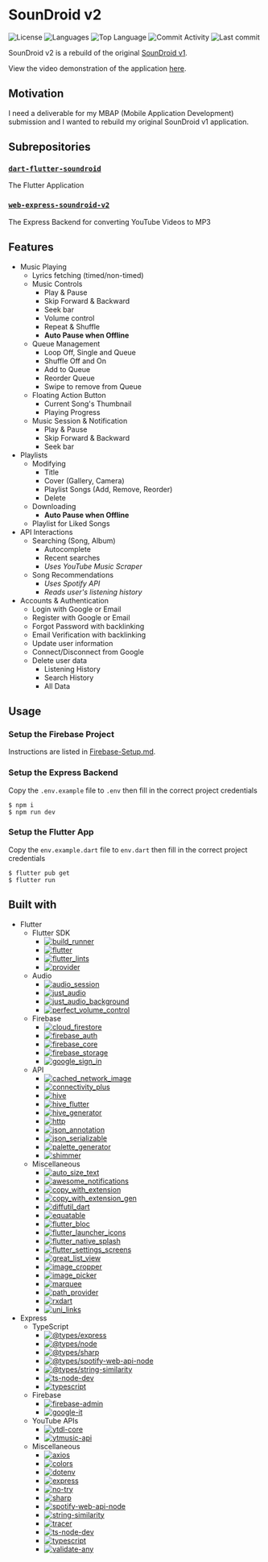 # SounDroid v2

![License](https://img.shields.io/github/license/zS1L3NT/soundroid-v2?style=for-the-badge) ![Languages](https://img.shields.io/github/languages/count/zS1L3NT/soundroid-v2?style=for-the-badge) ![Top Language](https://img.shields.io/github/languages/top/zS1L3NT/soundroid-v2?style=for-the-badge) ![Commit Activity](https://img.shields.io/github/commit-activity/y/zS1L3NT/soundroid-v2?style=for-the-badge) ![Last commit](https://img.shields.io/github/last-commit/zS1L3NT/soundroid-v2?style=for-the-badge)

SounDroid v2 is a rebuild of the original [SounDroid v1](https://github.com/zS1L3NT/soundroid-v1).

View the video demonstration of the application [here](https://youtu.be/74Z8wLyDtRU).

## Motivation

I need a deliverable for my MBAP (Mobile Application Development) submission and I wanted to rebuild my original SounDroid v1 application.

## Subrepositories

### [`dart-flutter-soundroid`](dart-flutter-soundroid)

The Flutter Application

### [`web-express-soundroid-v2`](web-express-soundroid-v2)

The Express Backend for converting YouTube Videos to MP3

## Features

-   Music Playing
    -   Lyrics fetching (timed/non-timed)
    -   Music Controls
        -   Play & Pause
        -   Skip Forward & Backward
        -   Seek bar
        -   Volume control
        -   Repeat & Shuffle
        -   **Auto Pause when Offline**
    -   Queue Management
        -   Loop Off, Single and Queue
        -   Shuffle Off and On
        -   Add to Queue
        -   Reorder Queue
        -   Swipe to remove from Queue
    -   Floating Action Button
        -   Current Song's Thumbnail
        -   Playing Progress
    -   Music Session & Notification
        -   Play & Pause
        -   Skip Forward & Backward
        -   Seek bar
-   Playlists
    -   Modifying
        -   Title
        -   Cover (Gallery, Camera)
        -   Playlist Songs (Add, Remove, Reorder)
        -   Delete
    -   Downloading
        -   **Auto Pause when Offline**
    -   Playlist for Liked Songs
-   API Interactions
    -   Searching (Song, Album)
        -   Autocomplete
        -   Recent searches
        -   _Uses YouTube Music Scraper_
    -   Song Recommendations
        -   _Uses Spotify API_
        -   _Reads user's listening history_
-   Accounts & Authentication
    -   Login with Google or Email
    -   Register with Google or Email
    -   Forgot Password with backlinking
    -   Email Verification with backlinking
    -   Update user information
    -   Connect/Disconnect from Google
    -   Delete user data
        -   Listening History
        -   Search History
        -   All Data

## Usage

### Setup the Firebase Project

Instructions are listed in [Firebase-Setup.md](Firebase-Setup.md).

### Setup the Express Backend

Copy the `.env.example` file to `.env` then fill in the correct project credentials

```
$ npm i
$ npm run dev
```

### Setup the Flutter App

Copy the `env.example.dart` file to `env.dart` then fill in the correct project credentials

```
$ flutter pub get
$ flutter run
```

## Built with

-   Flutter
    -   Flutter SDK
        -   [![build_runner](https://img.shields.io/badge/build__runner-%5E2.1.11-blue?style=flat-square)](https://pub.dev/packages/build_runner/versions/2.1.11)
        -   [![flutter](https://img.shields.io/badge/flutter-sdk-blue?style=flat-square)](https://flutter.dev/)
        -   [![flutter_lints](https://img.shields.io/badge/flutter__lints-%5E1.0.0-blue?style=flat-square)](https://pub.dev/packages/flutter_lints/versions/1.0.0)
        -   [![provider](https://img.shields.io/badge/provider-%5E6.0.2-blue?style=flat-square)](https://pub.dev/packages/provider/versions/6.0.2)
    -   Audio
        -   [![audio_session](https://img.shields.io/badge/audio__session-%5E0.1.7-blue?style=flat-square)](https://pub.dev/packages/audio_session/versions/0.1.7)
        -   [![just_audio](https://img.shields.io/badge/just__audio-%5E0.9.24-blue?style=flat-square)](https://pub.dev/packages/just_audio/versions/0.9.24)
        -   [![just_audio_background](https://img.shields.io/badge/just__audio__background-%5E0.0.1--beta.5-blue?style=flat-square)](https://pub.dev/packages/just_audio_background/versions/0.0.1-beta.5)
        -   [![perfect_volume_control](https://img.shields.io/badge/perfect__volume__control-%5E1.0.5-blue?style=flat-square)](https://pub.dev/packages/perfect_volume_control/versions/1.0.5)
    -   Firebase
        -   [![cloud_firestore](https://img.shields.io/badge/cloud__firestore-%5E3.1.17-blue?style=flat-square)](https://pub.dev/packages/cloud_firestore/versions/3.1.17)
        -   [![firebase_auth](https://img.shields.io/badge/firebase__auth-%5E3.4.0-blue?style=flat-square)](https://pub.dev/packages/firebase_auth/versions/3.4.0)
        -   [![firebase_core](https://img.shields.io/badge/firebase__core-%5E1.15.0-blue?style=flat-square)](https://pub.dev/packages/firebase_core/versions/1.15.0)
        -   [![firebase_storage](https://img.shields.io/badge/firebase__storage-%5E10.2.18-blue?style=flat-square)](https://pub.dev/packages/firebase_storage/versions/10.2.18)
        -   [![google_sign_in](https://img.shields.io/badge/google__sign__in-%5E5.3.3-blue?style=flat-square)](https://pub.dev/packages/google_sign_in/versions/5.3.3)
    -   API
        -   [![cached_network_image](https://img.shields.io/badge/cached__network__image-%5E3.2.0-blue?style=flat-square)](https://pub.dev/packages/cached_network_image/versions/3.2.0)
        -   [![connectivity_plus](https://img.shields.io/badge/connectivity__plus-%5E2.3.5-blue?style=flat-square)](https://pub.dev/packages/connectivity_plus/versions/2.3.5)
        -   [![hive](https://img.shields.io/badge/hive-%5E2.2.1-blue?style=flat-square)](https://pub.dev/packages/hive/versions/2.2.1)
        -   [![hive_flutter](https://img.shields.io/badge/hive__flutter-%5E1.1.0-blue?style=flat-square)](https://pub.dev/packages/hive_flutter/versions/1.1.0)
        -   [![hive_generator](https://img.shields.io/badge/hive__generator-%5E1.1.3-blue?style=flat-square)](https://pub.dev/packages/hive_generator/versions/1.1.3)
        -   [![http](https://img.shields.io/badge/http-%5E0.13.4-blue?style=flat-square)](https://pub.dev/packages/http/versions/0.13.4)
        -   [![json_annotation](https://img.shields.io/badge/json__annotation-%5E4.5.0-blue?style=flat-square)](https://pub.dev/packages/json_annotation/versions/4.5.0)
        -   [![json_serializable](https://img.shields.io/badge/json__serializable-%5E6.2.0-blue?style=flat-square)](https://pub.dev/packages/json_serializable/versions/6.2.0)
        -   [![palette_generator](https://img.shields.io/badge/palette__generator-%5E0.3.3-blue?style=flat-square)](https://pub.dev/packages/palette_generator/versions/0.3.3)
        -   [![shimmer](https://img.shields.io/badge/shimmer-%5E2.0.0-blue?style=flat-square)](https://pub.dev/packages/shimmer/versions/2.0.0)
    -   Miscellaneous
        -   [![auto_size_text](https://img.shields.io/badge/auto__size__text-%5E3.0.0-blue?style=flat-square)](https://pub.dev/packages/auto_size_text/versions/3.0.0)
        -   [![awesome_notifications](https://img.shields.io/badge/awesome__notifications-%5E0.6.21-blue?style=flat-square)](https://pub.dev/packages/awesome_notifications/versions/0.6.21)
        -   [![copy_with_extension](https://img.shields.io/badge/copy__with__extension-%5E4.0.0-blue?style=flat-square)](https://pub.dev/packages/copy_with_extension/versions/4.0.0)
        -   [![copy_with_extension_gen](https://img.shields.io/badge/copy__with__extension__gen-%5E4.0.0-blue?style=flat-square)](https://pub.dev/packages/copy_with_extension_gen/versions/4.0.0)
        -   [![diffutil_dart](https://img.shields.io/badge/diffutil__dart-%5E3.0.0-blue?style=flat-square)](https://pub.dev/packages/diffutil_dart/versions/3.0.0)
        -   [![equatable](https://img.shields.io/badge/equatable-%5E2.0.3-blue?style=flat-square)](https://pub.dev/packages/equatable/versions/2.0.3)
        -   [![flutter_bloc](https://img.shields.io/badge/flutter__bloc-%5E8.0.1-blue?style=flat-square)](https://pub.dev/packages/flutter_bloc/versions/8.0.1)
        -   [![flutter_launcher_icons](https://img.shields.io/badge/flutter__launcher__icons-%5E0.9.2-blue?style=flat-square)](https://pub.dev/packages/flutter_launcher_icons/versions/0.9.2)
        -   [![flutter_native_splash](https://img.shields.io/badge/flutter__native__splash-%5E2.1.6-blue?style=flat-square)](https://pub.dev/packages/flutter_native_splash/versions/2.1.6)
        -   [![flutter_settings_screens](https://img.shields.io/badge/flutter__settings__screens-%5E0.3.2--null--safety-blue?style=flat-square)](https://pub.dev/packages/flutter_settings_screens/versions/0.3.2-null-safety)
        -   [![great_list_view](https://img.shields.io/badge/great__list__view-%5E0.1.4-blue?style=flat-square)](https://pub.dev/packages/great_list_view/versions/0.1.4)
        -   [![image_cropper](https://img.shields.io/badge/image__cropper-%5E2.0.3-blue?style=flat-square)](https://pub.dev/packages/image_cropper/versions/2.0.3)
        -   [![image_picker](https://img.shields.io/badge/image__picker-%5E0.8.5%2B3-blue?style=flat-square)](https://pub.dev/packages/image_picker/versions/0.8.5+3)
        -   [![marquee](https://img.shields.io/badge/marquee-%5E2.2.1-blue?style=flat-square)](https://pub.dev/packages/marquee/versions/2.2.1)
        -   [![path_provider](https://img.shields.io/badge/path__provider-%5E2.0.11-blue?style=flat-square)](https://pub.dev/packages/path_provider/versions/2.0.11)
        -   [![rxdart](https://img.shields.io/badge/rxdart-%5E0.27.4-blue?style=flat-square)](https://pub.dev/packages/rxdart/versions/0.27.4)
        -   [![uni_links](https://img.shields.io/badge/uni__links-%5E0.5.1-blue?style=flat-square)](https://pub.dev/packages/uni_links/versions/0.5.1)
-   Express
    -   TypeScript
        -   [![@types/express](https://img.shields.io/badge/%40types%2Fexpress-%5E4.17.13-red?style=flat-square)](https://npmjs.com/package/@types/express/v/4.17.13)
        -   [![@types/node](https://img.shields.io/badge/%40types%2Fnode-%5E17.0.34-red?style=flat-square)](https://npmjs.com/package/@types/node/v/17.0.34)
        -   [![@types/sharp](https://img.shields.io/badge/%40types%2Fsharp-%5E0.30.4-red?style=flat-square)](https://npmjs.com/package/@types/sharp/v/0.30.4)
        -   [![@types/spotify-web-api-node](https://img.shields.io/badge/%40types%2Fspotify--web--api--node-%5E5.0.7-red?style=flat-square)](https://npmjs.com/package/@types/spotify-web-api-node/v/5.0.7)
        -   [![@types/string-similarity](https://img.shields.io/badge/%40types%2Fstring--similarity-%5E4.0.0-red?style=flat-square)](https://npmjs.com/package/@types/string-similarity/v/4.0.0)
        -   [![ts-node-dev](https://img.shields.io/badge/ts--node--dev-%5E2.0.0-red?style=flat-square)](https://npmjs.com/package/ts-node-dev/v/2.0.0)
        -   [![typescript](https://img.shields.io/badge/typescript-%5E4.6.4-red?style=flat-square)](https://npmjs.com/package/typescript/v/4.6.4)
    -   Firebase
        -   [![firebase-admin](https://img.shields.io/badge/firebase--admin-%5E10.2.0-red?style=flat-square)](https://npmjs.com/package/firebase-admin/v/10.2.0)
        -   [![google-it](https://img.shields.io/badge/google--it-%5E1.6.3-red?style=flat-square)](https://npmjs.com/package/google-it/v/1.6.3)
    -   YouTube APIs
        -   [![ytdl-core](https://img.shields.io/badge/ytdl--core-%5E4.11.2-red?style=flat-square)](https://npmjs.com/package/ytdl-core/v/4.11.2)
        -   [![ytmusic-api](https://img.shields.io/badge/ytmusic--api-%5E3.0.0-red?style=flat-square)](https://npmjs.com/package/ytmusic-api/v/3.0.0)
    -   Miscellaneous
        -   [![axios](https://img.shields.io/badge/axios-%5E0.27.2-red?style=flat-square)](https://npmjs.com/package/axios/v/0.27.2)
        -   [![colors](https://img.shields.io/badge/colors-%5E1.4.0-red?style=flat-square)](https://npmjs.com/package/colors/v/1.4.0)
        -   [![dotenv](https://img.shields.io/badge/dotenv-%5E16.0.1-red?style=flat-square)](https://npmjs.com/package/dotenv/v/16.0.1)
        -   [![express](https://img.shields.io/badge/express-%5E4.18.1-red?style=flat-square)](https://npmjs.com/package/express/v/4.18.1)
        -   [![no-try](https://img.shields.io/badge/no--try-%5E3.1.0-red?style=flat-square)](https://npmjs.com/package/no-try/v/3.1.0)
        -   [![sharp](https://img.shields.io/badge/sharp-%5E0.30.6-red?style=flat-square)](https://npmjs.com/package/sharp/v/0.30.6)
        -   [![spotify-web-api-node](https://img.shields.io/badge/spotify--web--api--node-%5E5.0.2-red?style=flat-square)](https://npmjs.com/package/spotify-web-api-node/v/5.0.2)
        -   [![string-similarity](https://img.shields.io/badge/string--similarity-%5E4.0.4-red?style=flat-square)](https://npmjs.com/package/string-similarity/v/4.0.4)
        -   [![tracer](https://img.shields.io/badge/tracer-%5E1.1.5-red?style=flat-square)](https://npmjs.com/package/tracer/v/1.1.5)
        -   [![ts-node-dev](https://img.shields.io/badge/ts--node--dev-%5E2.0.0-red?style=flat-square)](https://npmjs.com/package/ts-node-dev/v/2.0.0)
        -   [![typescript](https://img.shields.io/badge/typescript-%5E4.6.4-red?style=flat-square)](https://npmjs.com/package/typescript/v/4.6.4)
        -   [![validate-any](https://img.shields.io/badge/validate--any-%5E1.3.2-red?style=flat-square)](https://npmjs.com/package/validate-any/v/1.3.2)